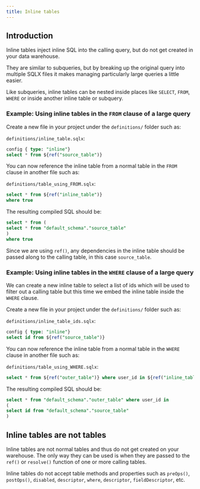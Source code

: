 ```yaml
---
title: Inline tables
---
```


## Introduction

Inline tables inject inline SQL into the calling query, but do not get created in your data warehouse.

They are similar to subqueries, but by breaking up the original query into multiple SQLX files it makes managing particularly large queries a little easier.

Like subqueries, inline tables can be nested inside places like `SELECT`, `FROM`, `WHERE` or inside another inline table or subquery.

### Example: Using inline tables in the `FROM` clause of a large query

Create a new file in your project under the `definitions/` folder such as:

`definitions/inline_table.sqlx`:

```sql
config { type: "inline"}
select * from ${ref("source_table")}
```

You can now reference the inline table from a normal table in the `FROM` clause in another file such as:

`definitions/table_using_FROM.sqlx`:

```sql
select * from ${ref("inline_table")}
where true
```

The resulting compiled SQL should be:

```sql
select * from (
select * from "default_schema"."source_table"
)
where true
```

Since we are using `ref()`, any dependencies in the inline table should be passed along to the calling table, in this case `source_table`.

### Example: Using inline tables in the `WHERE` clause of a large query

We can create a new inline table to select a list of ids which will be used to filter out a calling table but this time we embed the inline table inside the `WHERE` clause.

Create a new file in your project under the `definitions/` folder such as:

`definitions/inline_table_ids.sqlx`:

```sql
config { type: "inline"}
select id from ${ref("source_table")}
```

You can now reference the inline table from a normal table in the `WHERE` clause in another file such as:

`definitions/table_using_WHERE.sqlx`:

```sql
select * from ${ref("outer_table")} where user_id in ${ref("inline_table_ids")}
```

The resulting compiled SQL should be:

```sql
select * from "default_schema"."outer_table" where user_id in
(
select id from "default_schema"."source_table"
)
```

## Inline tables are not tables

Inline tables are not normal tables and thus do not get created on your warehouse. The only way they can be used is when they are passed to the `ref()` or `resolve()` function of one or more calling tables.

<div className="bp3-callout bp3-icon-info-sign bp3-intent-warning" markdown="1">
Inline tables do not accept table methods and properties such as <code>preOps()</code>, <code>postOps()</code>, <code>disabled</code>, <code>descriptor</code>, <code>where</code>, <code>descriptor</code>, <code>fieldDescriptor</code>, etc.
</div>

<br />
